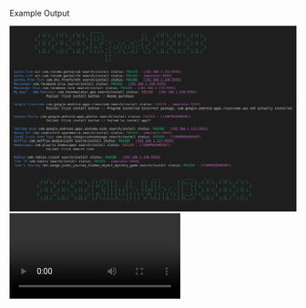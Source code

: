 Example Output

<img src="https://raw.githubusercontent.com/killuhwhale/appium/main/src/images/readme/demo_output.png?sanitize=true&raw=true" />
<video src="https://drive.google.com/open?id=1kztEqXsqcLiEa24NN3vr3_ddeH0D0re4&authuser=0&usp=drive_link" />


Prep work for Chromebook:
- DUT
    - Install Accounts for testing.
    - Turn on ADB
- Host device
    - Setup environment
        - bash ins_and_stu.sh
        - bash setup.sh
    - python3 main.py [ips]
    - python3 main.py python3 main.py 192.168.1.113:5555 192.168.1.238:5555 192.168.1.248:5555

- AMAC-e Dismiss strategy - wont work -> ADB shell input does not interact with the ChromeOS AMAC-e overlays.
    -  adb exec-out uiautomator dump /dev/tty
        - Dumps XML of app
        - In the first view whihc would be the parent view of the app, there is a bounds attr that gives the current position
            of app.
        - Using this position we can try to double click the AMAC-e.
            - First click dismisses any overlays and opens the options (phone, tablet, resize)
            - Second click closes options.
        **Still do not know if and when there is AMAC-e but when it does show up, we might be able to dismiss it.


 - Improve model
    -  Possibly scrape same image set from multiple devices w/ varying screen sizes.
    - Detection that works on Coach-Z does not work as well on HElios
        - Different screen sizes.
        - Resizing doesnt seem to help in this case.
            - Try resizing to CoachZ size? instead of resizing to 640x640

        - CoachZ (2160 1440 native 1200 x 800 @ 100%) = 1200 x 800
        - Helios (1920 1080 native)                   => resize to -> 1200 x 800
        - Eve    (2400 1600 native)                   => resize to -> 1200 x 800


 - Google Auth account selection

 - Identify AMAC-e
    - near impossible or what?


Bugs:

    - Pulling APK:  com.nordvpn.android /home/killuh/ws_p38/appium/src/apks/com.nordvpn.android
        Error in main RUN:  Command '('/home/killuh/Android/Sdk/build-tools/31.0.0/aapt', 'dump', 'badging', '/home/killuh/ws_p38/appium/src/apks/com.nordvpn.android/base.apk')' returned non-zero exit status 1.
    - Handle Login
        - Some apps requrie :
            - Dropdown Birthday Selections
            - Age number slider

- ['Summoners War', 'com.com2us.smon.normal.freefull.google.kr.android.common'], # Faisl to download extra data but
        doesnt crash app


# NOTES

# https://github.com/appium/appium-uiautomator2-driver#driverserver
#   - appium:skipServerInstallation => Improve startup speed if we know UIAutomator is already installed...


# https://github.com/appium/appium-uiautomator2-driver#mobile-deviceinfo
# self.driver.execute_script("mobile: scroll", {'direction': 'down'})
# self.driver.execute_script("mobile: acceptAlert", {'buttonLabel': 'Accept'})
# self.driver.execute_script("mobile: dismissAlert", {'buttonLabel': 'Dismiss'})
# self.driver.execute_script("mobile: deviceInfo", {})

# self.driver.execute_script("mobile: activateApp", {appId: "my.app.id"})
    # Activates the given application or launches it if necessary. The action literally simulates clicking the corresponding application icon on the dashboard.

# self.driver.execute_script("mobile: changePermissions", {
#                                   permissions: 'all',
#                                   appPackage: '',
#                                   action: 'allow',
# })
#  mobile:

